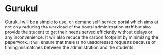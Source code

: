 # Gurukul
Gurukul will be a simple to use, on demand self-service portal which aims at not only reducing the workload of the hostel administration staff but also provide the student to get their needs served efficiently without delays or any inconvenience. It will also reduce the carbon footprint by minimizing the paperwork.  It will ensure that there is no unaddressed requests because of timing mismatches between the administration and the students.
